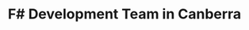 ---
title: F# Development Team in Canberra
permalink: /landings/locations/canberra/developer/f-
technology: F#
location: Canberra
---